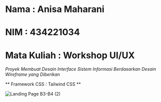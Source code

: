 # Nama : Anisa Maharani
# NIM : 434221034
# Mata Kuliah : Workshop UI/UX

*Proyek Membuat Desain Interface Sistem Informasi Berdasarkan Desain Wireframe yang Diberikan*

** Framework CSS :  Tailwind CSS **

![Landing Page B3-B4 (2)](https://github.com/user-attachments/assets/7c17df98-1495-43d5-8416-6ac798ced6a2)

